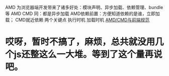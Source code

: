 AMD 为浏览器端开发带来了诸多好处：模块声明、异步加载、依赖管理、bundle等
AMD CMD
同：都是异步加载
AMD依赖前置：方便知道依赖的是谁，立即加载；
CMD就近依赖
两个关键点
执行时机
加载时机
[AMD/CMD与前端规范](http://blog.gejiawen.com/2014/07/18/small-talk-about-fe-spec/)
# 哎呀，暂时不搞了，麻烦，总共就没用几个js还整这么一大堆。等到了这个量再说吧。